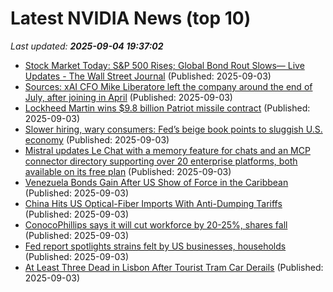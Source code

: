 # Latest NVIDIA News (top 10)
_Last updated: **2025-09-04 19:37:02**_

- [Stock Market Today: S&P 500 Rises; Global Bond Rout Slows— Live Updates - The Wall Street Journal](https://slashdot.org/firehose.pl?op=view&amp;id=178996246) (Published: 2025-09-03)
- [Sources: xAI CFO Mike Liberatore left the company around the end of July, after joining in April](https://biztoc.com/x/83178a8cc4e5a90a) (Published: 2025-09-03)
- [Lockheed Martin wins $9.8 billion Patriot missile contract](https://biztoc.com/x/5c3d008e18a2d205) (Published: 2025-09-03)
- [Slower hiring, wary consumers: Fed’s beige book points to sluggish U.S. economy](https://biztoc.com/x/3cdbdc84584950dd) (Published: 2025-09-03)
- [Mistral updates Le Chat with a memory feature for chats and an MCP connector directory supporting over 20 enterprise platforms, both available on its free plan](https://biztoc.com/x/fe5d2b72d08718aa) (Published: 2025-09-03)
- [Venezuela Bonds Gain After US Show of Force in the Caribbean](https://biztoc.com/x/51f1c181801b7192) (Published: 2025-09-03)
- [China Hits US Optical-Fiber Imports With Anti-Dumping Tariffs](https://biztoc.com/x/c680eb15c4464707) (Published: 2025-09-03)
- [ConocoPhillips says it will cut workforce by 20-25%, shares fall](https://biztoc.com/x/325e4faede0d95ab) (Published: 2025-09-03)
- [Fed report spotlights strains felt by US businesses, households](https://biztoc.com/x/b15e14c4e9083f9f) (Published: 2025-09-03)
- [At Least Three Dead in Lisbon After Tourist Tram Car Derails](https://biztoc.com/x/28ab29f8b93c5de4) (Published: 2025-09-03)

